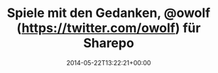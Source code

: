 ---
retweeted: false
source: <a href="http://www.myplume.com/" rel="nofollow">Plume for Android</a>
entities:
  hashtags: []
  symbols: []
  user_mentions:
  - name: Oliver Wolf
    screen_name: owolf
    indices:
    - '25'
    - '31'
    id_str: '14489860'
    id: '14489860'
  urls: []
display_text_range:
- '0'
- '59'
favorite_count: '0'
id_str: '469468309680046080'
truncated: false
retweet_count: '0'
id: '469468309680046080'
created_at: Thu May 22 13:22:21 +0000 2014
favorited: false
full_text: Spiele mit den Gedanken, [@owolf](https://twitter.com/owolf) für Sharepoint
  zu endorsen.
lang: de
tags:
- pesos/twitter
date: '2014-05-22T13:22:21+00:00'
src: https://twitter.com/bascht/status/469468309680046080
original_url: https://twitter.com/bascht/status/469468309680046080
type: twitter_tweet
text: Spiele mit den Gedanken, [@owolf](https://twitter.com/owolf) für Sharepoint
  zu endorsen.
title: Spiele mit den Gedanken, @owolf (https://twitter.com/owolf) für Sharepo

---
